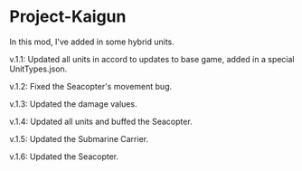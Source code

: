 # Project-Kaigun
In this mod, I've added in some hybrid units.

v.1.1: Updated all units in accord to updates to base game, added in a special UnitTypes.json.

v.1.2: Fixed the Seacopter's movement bug.

v.1.3: Updated the damage values.

v.1.4: Updated all units and buffed the Seacopter.

v.1.5: Updated the Submarine Carrier.

v.1.6: Updated the Seacopter.
